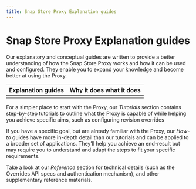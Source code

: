 ```yaml
---
title: Snap Store Proxy Explanation guides
---
```


# Snap Store Proxy Explanation guides

Our explanatory and conceptual guides are written to provide a better understanding of
how the Snap Store Proxy works and how it can be used and configured. They enable you
to expand your knowledge and become better at using the Proxy.

| **Explanation guides** | Why it does what it does |
|------------------------|--------------------------|
|                        |                          |

For a simpler place to start with the Proxy, our *Tutorials* section contains
step-by-step tutorials to outline what the Proxy is capable of while helping
you achieve specific aims, such as configuring revision overrides

If you have a specific goal, but are already familiar with the Proxy, our *How-to*
guides have more in-depth detail than our tutorials and can be applied to a broader set
of applications. They’ll help you achieve an end-result but may require you to understand
and adapt the steps to fit your specific requirements.

Take a look at our *Reference* section for technical details (such as the Overrides API
specs and authentication mechanism), and other supplementary reference materials.
